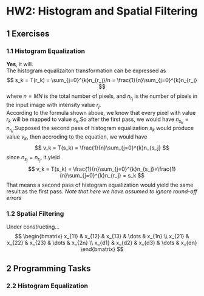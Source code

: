 # HW2: Histogram and Spatial Filtering

## 1 Exercises

### 1.1 Histogram Equalization

**Yes**, it will.<br>
The histogram equalizaiton transformation can be expressed as
$$
s_k = T(r_k) = \sum_{j=0}^{k}n_{r_j}/n = \frac{1}{n}\sum_{j=0}^{k}n_{r_j}
$$
where $n=MN$ is the total number of pixels, and $n_{r_j}$ is the number of pixels in the input image with intensity value $r_j$.<br>
According to the formula shown above, we know that every pixel with value $r_k$ will be mapped to value $s_k$.So after the first pass, we would have $n_{s_k} = n_{r_k}$.Supposed the second pass of histogram equalization $s_k$ would produce value $v_k$, then accroding to the equation, we would have
$$
v_k = T(s_k) = \frac{1}{n}\sum_{j=0}^{k}n_{s_j}
$$
since $n_{s_j} = n_{r_j}$, it yield
$$
v_k = T(s_k) = \frac{1}{n}\sum_{j=0}^{k}n_{s_j}=\frac{1}{n}\sum_{j=0}^{k}n_{r_j} = s_k
$$
That means a second pass of histogram equalization would yield the same result as the first pass. *Note that here we have assumed to ignore round-off errors*

### 1.2 Spatial Filtering

Under constructing...
$$
\begin{bmatrix}
    x_{11}       & x_{12} & x_{13} & \dots & x_{1n} \\
    x_{21}       & x_{22} & x_{23} & \dots & x_{2n} \\
    x_{d1}       & x_{d2} & x_{d3} & \dots & x_{dn}
\end{bmatrix}
$$

## 2 Programming Tasks

### 2.2 Histogram Equalization

